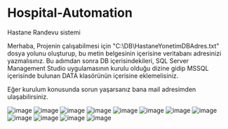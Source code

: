 # Hospital-Automation 
Hastane Randevu sistemi

Merhaba,
Projenin çalışabilmesi için "C:\DB\HastaneYonetimDBAdres.txt" dosya yolunu oluşturup, bu metin belgesinin içerisine veritabanı adresinizi yazmalısınız.
Bu adımdan sonra DB içerisindekileri, SQL Server Management Studio uygulamasının kurulu olduğu dizine gidip MSSQL içerisinde bulunan DATA klasörünün içerisine eklemelisiniz.


Eğer kurulum konusunda sorun yaşarsanız bana mail adresimden ulaşabilirsiniz.

![image](https://github.com/OzcanFatihCan/Hospital-Automation/assets/93872480/e72c1865-c1fb-401d-9d50-577d124bf4d4)
![image](https://github.com/OzcanFatihCan/Hospital-Automation/assets/93872480/2189eaee-88da-4c71-a007-61d4cb10fe9c)
![image](https://github.com/OzcanFatihCan/Hospital-Automation/assets/93872480/4abdcd54-8a31-426f-a3b4-cdbece3fd315)
![image](https://github.com/OzcanFatihCan/Hospital-Automation/assets/93872480/77f50ae4-c971-4540-8a6a-8750aff65581)
![image](https://github.com/OzcanFatihCan/Hospital-Automation/assets/93872480/abd73bad-41f7-44c9-a498-cec25b05e617)
![image](https://github.com/OzcanFatihCan/Hospital-Automation/assets/93872480/c2a5b93c-3fed-47de-9474-b09b498491e2)
![image](https://github.com/OzcanFatihCan/Hospital-Automation/assets/93872480/bf695e73-48b7-4f4e-9165-0ae137e2414b)
![image](https://github.com/OzcanFatihCan/Hospital-Automation/assets/93872480/91f25110-4183-466c-b6b7-a67248f82736)
![image](https://github.com/OzcanFatihCan/Hospital-Automation/assets/93872480/8aaed7e8-fec6-4062-958b-072773b0b7ac)
![image](https://github.com/OzcanFatihCan/Hospital-Automation/assets/93872480/89a741d5-4838-44f3-946f-eba65abe4c19)
![image](https://github.com/OzcanFatihCan/Hospital-Automation/assets/93872480/53a94a25-c51c-4ae1-81fc-0097a9e217b6)
![image](https://github.com/OzcanFatihCan/Hospital-Automation/assets/93872480/44d7cf88-64a3-48ff-8331-aa385fa118a1)
